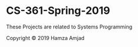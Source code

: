 # CS-361-Spring-2019
These Projects are related to Systems Programming

Copyright © 2019 Hamza Amjad
